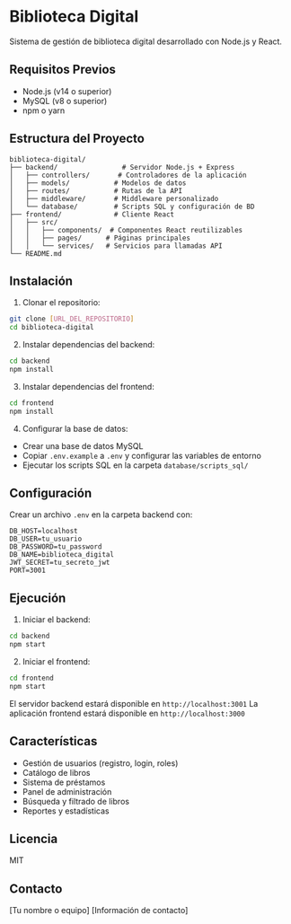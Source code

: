 # Biblioteca Digital

Sistema de gestión de biblioteca digital desarrollado con Node.js y React.

## Requisitos Previos

- Node.js (v14 o superior)
- MySQL (v8 o superior)
- npm o yarn

## Estructura del Proyecto

```
biblioteca-digital/
├── backend/                # Servidor Node.js + Express
│   ├── controllers/       # Controladores de la aplicación
│   ├── models/           # Modelos de datos
│   ├── routes/           # Rutas de la API
│   ├── middleware/       # Middleware personalizado
│   └── database/         # Scripts SQL y configuración de BD
├── frontend/             # Cliente React
│   ├── src/
│   │   ├── components/  # Componentes React reutilizables
│   │   ├── pages/      # Páginas principales
│   │   └── services/   # Servicios para llamadas API
└── README.md
```

## Instalación

1. Clonar el repositorio:
```bash
git clone [URL_DEL_REPOSITORIO]
cd biblioteca-digital
```

2. Instalar dependencias del backend:
```bash
cd backend
npm install
```

3. Instalar dependencias del frontend:
```bash
cd frontend
npm install
```

4. Configurar la base de datos:
- Crear una base de datos MySQL
- Copiar `.env.example` a `.env` y configurar las variables de entorno
- Ejecutar los scripts SQL en la carpeta `database/scripts_sql/`

## Configuración

Crear un archivo `.env` en la carpeta backend con:

```
DB_HOST=localhost
DB_USER=tu_usuario
DB_PASSWORD=tu_password
DB_NAME=biblioteca_digital
JWT_SECRET=tu_secreto_jwt
PORT=3001
```

## Ejecución

1. Iniciar el backend:
```bash
cd backend
npm start
```

2. Iniciar el frontend:
```bash
cd frontend
npm start
```

El servidor backend estará disponible en `http://localhost:3001`
La aplicación frontend estará disponible en `http://localhost:3000`

## Características

- Gestión de usuarios (registro, login, roles)
- Catálogo de libros
- Sistema de préstamos
- Panel de administración
- Búsqueda y filtrado de libros
- Reportes y estadísticas

## Licencia

MIT

## Contacto

[Tu nombre o equipo]
[Información de contacto]